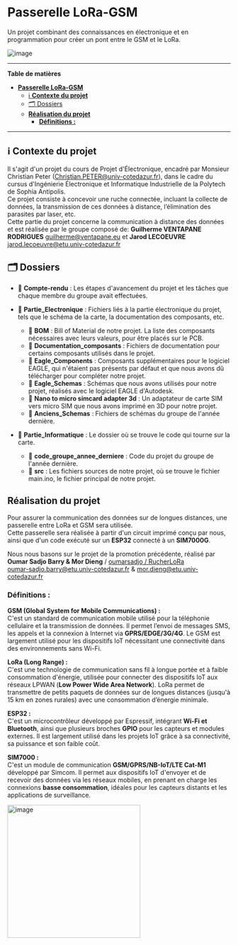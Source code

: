 # **Passerelle LoRa-GSM**  

Un projet combinant des connaissances en électronique et en programmation pour créer un pont entre le GSM et le LoRa.

![image](https://github.com/user-attachments/assets/3acdb9e8-fed4-4b29-99b4-2c63c6d7694c)

----

**Table de matières**
- [**Passerelle LoRa-GSM**](#passerelle-lora-gsm)
  - [ℹ️ **Contexte du projet**](#ℹ️-contexte-du-projet)
  - [🗂️ Dossiers](#️-dossiers)
  - [**Réalisation du projet**](#réalisation-du-projet)
    - [**Définitions :**](#définitions-)

----

## ℹ️ **Contexte du projet**

Il s'agit d'un projet du cours de Projet d'Électronique, encadré par Monsieur Christian Peter (<Christian.PETER@univ-cotedazur.fr>), dans le cadre du cursus d'Ingénierie Électronique et Informatique Industrielle de la Polytech de Sophia Antipolis.  
Ce projet consiste à concevoir une ruche connectée, incluant la collecte de données, la transmission de ces données à distance, l’élimination des parasites par laser, etc.  
Cette partie du projet concerne la communication à distance des données et est réalisée par le groupe composé de:
**Guilherme VENTAPANE RODRIGUES** <guilherme@ventapane.eu>
et
**Jarod LECOEUVRE** <jarod.lecoeuvre@etu.univ-cotedazur.fr>

## 🗂️ Dossiers

- 📁 **Compte-rendu** : Les étapes d'avancement du projet et les tâches que chaque membre du groupe avait effectuées.

- 📁 **Partie_Electronique** : Fichiers liés à la partie électronique du projet, tels que le schéma de la carte, la documentation des composants, etc.
  - 📁 **BOM** : Bill of Material de notre projet. La liste des composants nécessaires avec leurs valeurs, pour être placés sur le PCB.
  - 📁 **Documentation_composants** : Fichiers de documentation pour certains composants utilisés dans le projet.
  - 📁 **Eagle_Components** : Composants supplémentaires pour le logiciel EAGLE, qui n'étaient pas présents par défaut et que nous avons dû télécharger pour compléter notre projet.
  - 📁 **Eagle_Schemas** : Schémas que nous avons utilisés pour notre projet, réalisés avec le logiciel EAGLE d'Autodesk.
  - 📁 **Nano to micro simcard adapter 3d** : Un adaptateur de carte SIM vers micro SIM que nous avons imprimé en 3D pour notre projet.
  - 📁 **Anciens_Schemas** : Fichiers de schémas du groupe de l'année dernière.

- 📁 **Partie_Informatique** : Le dossier où se trouve le code qui tourne sur la carte.
  - 📁 **code_groupe_annee_derniere** : Code du projet du groupe de l'année dernière.
  - 📁 **src** : Les fichiers sources de notre projet, où se trouve le fichier main.ino, le fichier principal de notre projet.


## **Réalisation du projet**  

Pour assurer la communication des données sur de longues distances, une passerelle entre LoRa et GSM sera utilisée.  
Cette passerelle sera réalisée à partir d'un circuit imprimé conçu par nous, ainsi que d'un code exécuté sur un **ESP32** connecté à un **SIM7000G**.

Nous nous basons sur le projet de la promotion précédente, réalisé par **Oumar Sadjo Barry & Mor Dieng** / [oumarsadjo / RucherLoRa](https://github.com/oumarsadjo/RucherLoRa)  
<oumar-sadjo.barry@etu.univ-cotedazur.fr> & <mor.dieng@etu.univ-cotedazur.fr>

### **Définitions :**  

**GSM (Global System for Mobile Communications) :**  
C'est un standard de communication mobile utilisé pour la téléphonie cellulaire et la transmission de données. Il permet l’envoi de messages SMS, les appels et la connexion à Internet via **GPRS/EDGE/3G/4G**. Le GSM est largement utilisé pour les dispositifs IoT nécessitant une connectivité dans des environnements sans Wi-Fi.  

**LoRa (Long Range) :**  
C'est une technologie de communication sans fil à longue portée et à faible consommation d'énergie, utilisée pour connecter des dispositifs IoT aux réseaux LPWAN (**Low Power Wide Area Network**). LoRa permet de transmettre de petits paquets de données sur de longues distances (jusqu'à 15 km en zones rurales) avec une consommation d’énergie minimale.  

**ESP32 :**  
C'est un microcontrôleur développé par Espressif, intégrant **Wi-Fi et Bluetooth**, ainsi que plusieurs broches **GPIO** pour les capteurs et modules externes. Il est largement utilisé dans les projets IoT grâce à sa connectivité, sa puissance et son faible coût.  

**SIM7000 :**  
C'est un module de communication **GSM/GPRS/NB-IoT/LTE Cat-M1** développé par Simcom. Il permet aux dispositifs IoT d'envoyer et de recevoir des données via les réseaux mobiles, en prenant en charge les connexions **basse consommation**, idéales pour les capteurs distants et les applications de surveillance.  

<img width="300" alt="image" src="https://github.com/user-attachments/assets/89d18e22-138f-430b-ac1e-dbb92593b67c"/>
